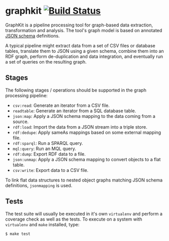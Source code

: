 # graphkit [![Build Status](https://travis-ci.org/pudo/graphkit.svg?branch=master)](https://travis-ci.org/pudo/graphkit)

GraphKit is a pipeline processing tool for graph-based data extraction,
transformation and analysis. The tool's graph model is based on annotated
[JSON schema](http://json-schema.org/) definitions.

A typical pipeline might extract data from a set of CSV files or database
tables, translate them to JSON using a given schema, combine them into an
RDF graph, perform de-duplication and data integration, and eventually run
a set of queries on the resulting graph.

## Stages

The following stages / operations should be supported in the graph processing
pipeline:

* ``csv:read``: Generate an iterator from a CSV file.
* ``readtable``: Generate an iterator from a SQL database table.
* ``json:map``: Apply a JSON schema mapping to the data coming from a source.
* ``rdf:load``: Import the data from a JSON stream into a triple store.
* ``rdf:dedupe``: Apply sameAs mappings based on some external mapping file.
* ``rdf:sparql``: Run a SPARQL query.
* ``mql:query``: Run an MQL query.
* ``rdf:dump``: Export RDF data to a file.
* ``json:unmap``: Apply a JSON schema mapping to convert objects to a flat table.
* ``csv:write``: Export data to a CSV file.

To link flat data structures to nested object graphs matching JSON schema
definitions, ``jsonmapping`` is used.

## Tests

The test suite will usually be executed in it's own ``virtualenv`` and perform a
coverage check as well as the tests. To execute on a system with ``virtualenv``
and ``make`` installed, type:

```bash
$ make test
```
